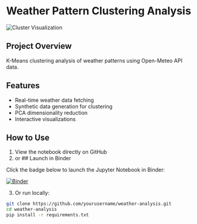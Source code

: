 ﻿# Weather Pattern Clustering Analysis

![Cluster Visualization](assets/cluster_visual.png)

## Project Overview
K-Means clustering analysis of weather patterns using Open-Meteo API data.

## Features
- Real-time weather data fetching
- Synthetic data generation for clustering
- PCA dimensionality reduction
- Interactive visualizations

## How to Use
1. View the notebook directly on GitHub
2. or ## Launch in Binder

Click the badge below to launch the Jupyter Notebook in Binder:

[![Binder](https://mybinder.org/badge_logo.svg)](https://mybinder.org/v2/gh/RedwanAhmedTapu/weather-analysis/HEAD?filepath=weather_analysis.ipynb)

3. Or run locally:
```bash
git clone https://github.com/yourusername/weather-analysis.git
cd weather-analysis
pip install -r requirements.txt
